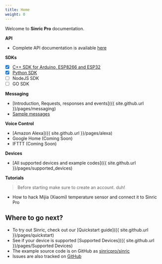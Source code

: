 ```yaml
---
title: Home
weight: 0
---
```

 
Welcome to **Sinric Pro** documentation.

**API**
 - Complete API documentation is available [here](https://apidocs.sinric.pro/)

**SDKs**
 - [x]  [C++ SDK for Arduino, ESP8266 and ESP32](https://github.com/sinricpro/SinricPro)
 - [x]  [Python SDK](https://github.com/sinricpro/Python-SDK)
 - [ ] NodeJS SDK
 - [ ] GO SDK

**Messaging**
 - [Introduction, Requests, responses and events]({{ site.github.url }}/pages/messaging) 
 - [Sample messages](https://github.com/sinricpro/sample_messages)
 
**Voice Control**
 - [Amazon Alexa]({{ site.github.url }}/pages/alexa)  
 - Google Home (Coming Soon)
 - IFTTT (Coming Soon)

**Devices**
 - [All supported devices and example codes]({{ site.github.url }}/pages/supported_devices)

**Tutorials**
 > Before starting make sure to create an account. duh!
 
 - How to hack Mijia (Xiaomi) temperature sensor and connect it to Sinric Pro 

 
## Where to go next?

 * To try out Sinric, check out our [Quickstart guide]({{ site.github.url }}/pages/quickstart)
 * See if your device is supported [Supported Devices]({{ site.github.url }}/pages/Supported Devices)
 * The example source code is on GitHub as [sinricpro/sinric](https://github.com/sinricpro/sinric/)
 * Issues are also tracked on [GitHub](https://github.com/sinricpro/)
